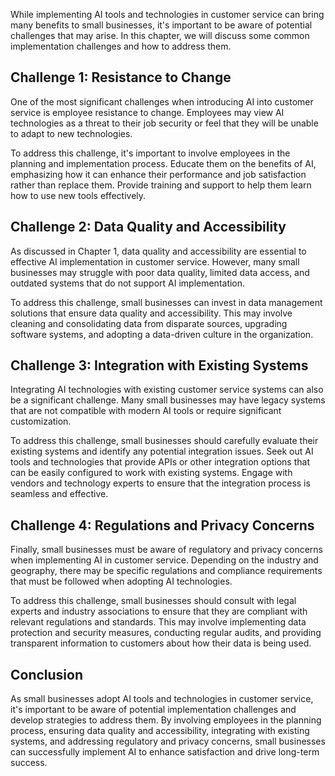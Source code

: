 
While implementing AI tools and technologies in customer service can bring many benefits to small businesses, it's important to be aware of potential challenges that may arise. In this chapter, we will discuss some common implementation challenges and how to address them.

Challenge 1: Resistance to Change
---------------------------------

One of the most significant challenges when introducing AI into customer service is employee resistance to change. Employees may view AI technologies as a threat to their job security or feel that they will be unable to adapt to new technologies.

To address this challenge, it's important to involve employees in the planning and implementation process. Educate them on the benefits of AI, emphasizing how it can enhance their performance and job satisfaction rather than replace them. Provide training and support to help them learn how to use new tools effectively.

Challenge 2: Data Quality and Accessibility
-------------------------------------------

As discussed in Chapter 1, data quality and accessibility are essential to effective AI implementation in customer service. However, many small businesses may struggle with poor data quality, limited data access, and outdated systems that do not support AI implementation.

To address this challenge, small businesses can invest in data management solutions that ensure data quality and accessibility. This may involve cleaning and consolidating data from disparate sources, upgrading software systems, and adopting a data-driven culture in the organization.

Challenge 3: Integration with Existing Systems
----------------------------------------------

Integrating AI technologies with existing customer service systems can also be a significant challenge. Many small businesses may have legacy systems that are not compatible with modern AI tools or require significant customization.

To address this challenge, small businesses should carefully evaluate their existing systems and identify any potential integration issues. Seek out AI tools and technologies that provide APIs or other integration options that can be easily configured to work with existing systems. Engage with vendors and technology experts to ensure that the integration process is seamless and effective.

Challenge 4: Regulations and Privacy Concerns
---------------------------------------------

Finally, small businesses must be aware of regulatory and privacy concerns when implementing AI in customer service. Depending on the industry and geography, there may be specific regulations and compliance requirements that must be followed when adopting AI technologies.

To address this challenge, small businesses should consult with legal experts and industry associations to ensure that they are compliant with relevant regulations and standards. This may involve implementing data protection and security measures, conducting regular audits, and providing transparent information to customers about how their data is being used.

Conclusion
----------

As small businesses adopt AI tools and technologies in customer service, it's important to be aware of potential implementation challenges and develop strategies to address them. By involving employees in the planning process, ensuring data quality and accessibility, integrating with existing systems, and addressing regulatory and privacy concerns, small businesses can successfully implement AI to enhance satisfaction and drive long-term success.
